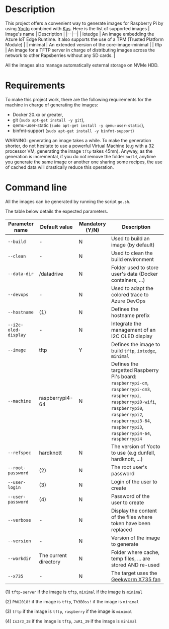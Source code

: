 # Description
This project offers a convenient way to generate images for Raspberry Pi by using [Yocto](https://www.yoctoproject.org/) combined with [Kas](https://kas.readthedocs.io/en/latest/).
Here is the list of supported images
| Image's name | Description |
|--|--|
| iotedge | An image embedding the Azure IoT Edge Runtime. It also supports the use of a TPM (Trusted Platform Module) |
| minimal | An extended version of the core-image-minimal |
| tftp | An image for a TFTP server in charge of distributing images across the network to other Rapsberries without any SD cards. |

 All the images also manage automatically external storage on NVMe HDD.

# Requirements
To make this project work, there are the following requirements for the machine in charge of generating the images:
* Docker 20.xx or greater,
* git (```sudo apt-get install -y git```),
* qemu-user-static (```sudo apt-get install -y qemu-user-static```),
* binfmt-support (```sudo apt-get install -y binfmt-support```)

WARNING: generating an image takes a while. To make the generation shorter, do not hesitate to use a powerful Virtual Machine (e.g with a 32 processor VM, generating the image `tftp` takes 45mn).
Anyway, as the generation is incremental, if you do not remove the folder `build`, anytime you generate the same image or another one sharing some recipes, the use of cached data will drastically reduce this operation.

# Command line
All the images can be generated by running the script `go.sh`.

The table below details the expected parameters.

| Parameter name | Default value | Mandatory (Y/N) | Description |
|--|--|--|--|
| `--build` | - | N | Used to build an image (by default) |
| `--clean` | - | N | Used to clean the build environment |
| `--data-dir` | /datadrive | N | Folder used to store user's data (Docker containers, ...) |
| `--devops` | - | N | Used to adapt the colored trace to Azure DevOps |
| `--hostname` | (1)  | N | Defines the hostname prefix |
| `--i2c-oled-display` | - | N | Integrate the management of an I2C OLED display | 
| `--image` | tftp | Y | Defines the image to build `tftp`, `iotedge`, `minimal` |
| `--machine` | raspberrypi4-64 | N | Defines the targetted Raspberry Pi's board: `raspberrypi-cm`, `raspberrypi-cm3`, `raspberrypi`, `raspberrypi0-wifi`, `raspberrypi0`, `raspberrypi2`, `raspberrypi3-64`, `raspberrypi3`, `raspberrypi4-64`, `raspberrypi4` |
| `--refspec` | hardknott | N | The version of Yocto to use (e.g dunfell, hardknott, ...) |
| `--root-password` |(2) | N | The root user's password |
| `--user-login` | (3) | N | Login of the user to create |
| `--user-password` | (4) | N | Password of the user to create |
| `--verbose` | - | N | Display the content of the files where token have been replaced |
| `--version` | - | N | Version of the image to generate |
| `--workdir` | The current directory | N | Folder where cache, temp files, ... are stored AND re-used |
| `--x735` | - | N | The target uses the [Geekworm X735 fan](https://wiki.geekworm.com/X735) |

(1) `tftp-server` if the image is `tftp`, 
    `minimal` if the image is `minimal`

(2) `PhU2018!`  if the image is `tftp`, 
    `Th3B0ss!` if the image is `minimal`

(3) `tftp`  if the image is `tftp`, 
    `raspberry` if the image is `minimal`
    
(4) `Is3r3_38`  if the image is `tftp`, 
    `JuR1_39` if the image is `minimal`